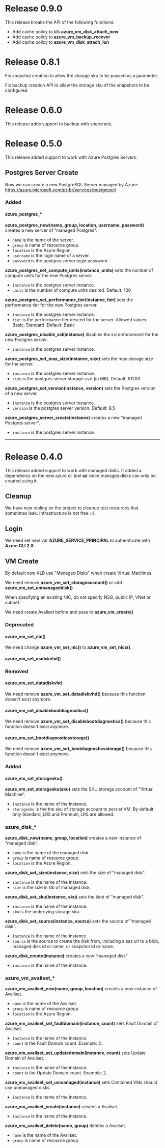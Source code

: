 # Release 0.9.0

This release breaks the API of the following functions:

* Add cache policy to klb **azure_vm_disk_attach_new**
* Add cache policy to **azure_vm_backup_recover**
* Add cache policy to **azure_vm_disk_attach_lun**

# Release 0.8.1

Fix snapshot creation to allow the storage sku
to be passed as a parameter.

Fix backup creation API to allow the storage sku of the
snapshots to be configured.

# Release 0.6.0

This release adds support to backup with snapshots.

# Release 0.5.0

This release added support to work with Azure Postgres Servers.

## Postgres Server Create

Now we can create a new PostgreSQL Server managed by Azure:
https://azure.microsoft.com/pt-br/services/postgresql/

### Added

#### azure_postgres_*

**azure_postgres_new(name, group, location, username, password)** creates a new server of "managed Postgres".

 - `name` is the name of the server.
 - `group` is name of resource group.
 - `location` is the Azure Region.
 - `username` is the login name of a server.
 - `password` is the postgres server login password.

**azure_postgres_set_compute_units(instance, units)** sets the number of compute units for the new Postgres server.

 - `instance` is the postgres server instance.
 - `units` is the number of compute units desired. Default: 100

**azure_postgres_set_performance_tier(instance, tier)** sets the performance tier for the new Postgres server.

 - `instance` is the postgres server instance.
 - `tier` is the performance tier desired for the server. Allowed values: Basic, Standard. Default: Basic

**azure_postgres_disable_ssl(instance)** disables the ssl enforcement for the new Postgres server.

 - `instance` is the postgres server instance.

**azure_postgres_set_max_size(instance, size)** sets the max storage size for the server.

 - `instance` is the postgres server instance.
 - `size` is the postgres server storage size (in MB). Default: 51200

**azure_postgres_set_version(instance, version)** sets the Postgres version of a new server.

 - `instance` is the postgres server instance.
 - `version` is the postgres server version. Default: 9.5
 
**azure_postgres_server_create(instance)** creates a new "managed Postgres server".

 - `instance` is the postgres server instance.

---

# Release 0.4.0

This release added support to work with managed disks.
It added a dependency on the new azure cli tool **az**
since manages disks can only be created using it.

## Cleanup

We have new tooling on the project to cleanup test
resources that sometimes leak. Infrastructure is not free ;-).

## Login

We need set new var **AZURE_SERVICE_PRINCIPAL** to authenticate with **Azure CLI 2.0**

## VM Create

By default now KLB use "Managed Disks" when create Virtual Machines.

We need remove **azure_vm_set_storageaccount()** or add **azure_vm_set_unmanageddisk()**

When specifying an existing NIC, do not specify NSG, public IP, VNet or subnet.

We need create Availset before and pass to **azure_vm_create()** 

### Deprecated

#### azure_vm_set_nic()

We need change **azure_vm_set_nic()** to **azure_vm_set_nics()**.

#### azure_vm_set_osdiskvhd()

### Removed

#### azure_vm_set_datadiskvhd

We need remove **azure_vm_set_datadiskvhd()** because this function doesn't exist anymore.

#### azure_vm_set_disablebootdiagnostics()

We need remove **azure_vm_set_disablebootdiagnostics()** because this function doesn't exist anymore.

#### azure_vm_set_bootdiagnosticsstorage()

We need remove **azure_vm_set_bootdiagnosticsstorage()** because this function doesn't exist anymore.

### Added

#### azure_vm_set_storagesku()

**azure_vm_set_storagesku(sku)** sets the SKU storage account of "Virtual Machine".

- `instance` is the name of the instance.
- `storagesku` is the the sku of storage account to persist VM. By default, only Standard_LRS and Premium_LRS are allowed.

### azure_disk_*

**azure_disk_new(name, group, location)**  creates a new instance of "managed disk".

- `name` is the name of the managed disk.
- `group` is name of resource group.
- `location` is the Azure Region.

**azure_disk_set_size(instance, size)** sets the size of "managed disk".

- `instance` is the name of the instance.
- `size` is the size in Gb of managed disk.

**azure_disk_set_sku(instance, sku)** sets the kind of "managed disk".

- `instance` is the name of the instance.
- `sku` is the underlying storage sku. 

**azure_disk_set_source(instance, source)** sets the source of "managed disk".
- `instance` is the name of the instance.
- `source` is the source to create the disk from, including a sas uri to a blob, managed disk id or name, or snapshot id or name.

**azure_disk_create(instance)** creates a new "managed disk".
- `instance` is the name of the instance.

### azure_vm_availset_*

**azure_vm_availset_new(name, group, location)** creates a new instance of Availset.
- `name` is the name of the Availset.
- `group` is name of resource group.
- `location` is the Azure Region.

**azure_vm_availset_set_faultdomain(instance, count)** sets Fault Domain of Availset.
- `instance` is the name of the instance.
- `count` is the Fault Domain count. Example: 2.

**azure_vm_availset_set_updatedomain(instance, count)** sets Update Domain of Availset.
- `instance` is the name of the instance.
- `count` is the Update Domain count. Example: 2.

**azure_vm_availset_set_unmanaged(instance)** sets Contained VMs should use unmanaged disks.
- `instance` is the name of the instance.

**azure_vm_availset_create(instance)** creates a Availset.
- `instance` is the name of the instance.

**azure_vm_availset_delete(name, group)** deletes a Availset.
- `name` is the name of the Availset.
- `group` is name of resource group.
